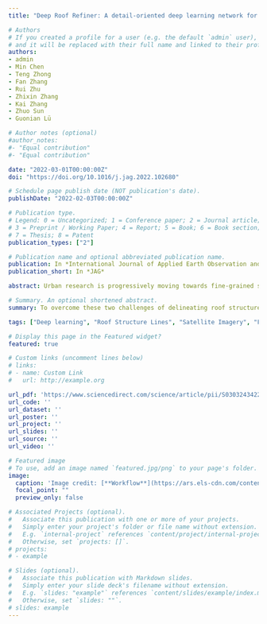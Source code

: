 ```yaml
---
title: "Deep Roof Refiner: A detail-oriented deep learning network for refined delineation of roof structure lines using satellite imagery"

# Authors
# If you created a profile for a user (e.g. the default `admin` user), write the username (folder name) here 
# and it will be replaced with their full name and linked to their profile.
authors:
- admin
- Min Chen
- Teng Zhong
- Fan Zhang
- Rui Zhu
- Zhixin Zhang
- Kai Zhang
- Zhuo Sun
- Guonian Lü

# Author notes (optional)
#author_notes:
#- "Equal contribution"
#- "Equal contribution"

date: "2022-03-01T00:00:00Z"
doi: "https://doi.org/10.1016/j.jag.2022.102680"

# Schedule page publish date (NOT publication's date).
publishDate: "2022-02-03T00:00:00Z"

# Publication type.
# Legend: 0 = Uncategorized; 1 = Conference paper; 2 = Journal article;
# 3 = Preprint / Working Paper; 4 = Report; 5 = Book; 6 = Book section;
# 7 = Thesis; 8 = Patent
publication_types: ["2"]

# Publication name and optional abbreviated publication name.
publication: In *International Journal of Applied Earth Observation and Geoinformation*
publication_short: In *JAG*

abstract: Urban research is progressively moving towards fine-grained simulation and requires more granular and accurate geospatial data. In comparison to building footprints, roof structure lines (RSLs) are finer-grained elements of building roofs that provide a more sophisticated data reference. However, generating high-quality and up-to-date RSLs is arduous owing to the high expense of data sources (e.g., digital surface models and light detection and ranging data) and the low robustness of conventional image processing approaches. While the current combination of high-resolution satellite imagery and deep learning methods enables the automatic generation of RSLs, it also introduces two distinct challenges. First, the high diversity of roof sizes, forms, and spatial distribution complicates the extraction of essential RSL features from satellite imagery using general deep learning methods. Second, the significant class imbalance issue between foreground objects (i.e., RSLs) and background context in satellite imagery makes it difficult for deep learning methods to concentrate on RSL locations. To overcome these challenges and effectively delineate RSLs from satellite imagery, this study designs Deep Roof Refiner—an end-to-end and detail-oriented deep learning network and proposes a synthetic strategy to enhance the network’s performance. The effectiveness of the proposed network is verified by quantitative and qualitative experiments, with the optimal dataset scale F1-score and optimal image scale F1-score of 60.89% and 63.48%, respectively. The proposed network significantly outperforms state-of-the-art deep learning methods and associated conventional research. The results indicate that the delineated RSLs can serve as a reliable data source for some urban building-based studies.

# Summary. An optional shortened abstract.
summary: To overcome these two challenges of delineating roof structure lines from satellite imagery, the Deep Roof Refiner—a detail-oriented deep learning network and a synthetic strategy were proposed.

tags: ["Deep learning", "Roof Structure Lines", "Satellite Imagery", "Fine-grained Geospatial Data"]

# Display this page in the Featured widget?
featured: true

# Custom links (uncomment lines below)
# links:
# - name: Custom Link
#   url: http://example.org

url_pdf: 'https://www.sciencedirect.com/science/article/pii/S030324342200006X/pdfft?md5=8adafade495811d6b0a8882947383864&pid=1-s2.0-S030324342200006X-main.pdf'
url_code: ''
url_dataset: ''
url_poster: ''
url_project: ''
url_slides: ''
url_source: ''
url_video: ''

# Featured image
# To use, add an image named `featured.jpg/png` to your page's folder. 
image:
  caption: 'Image credit: [**Workflow**](https://ars.els-cdn.com/content/image/1-s2.0-S030324342200006X-gr5_lrg.jpg)'
  focal_point: ""
  preview_only: false

# Associated Projects (optional).
#   Associate this publication with one or more of your projects.
#   Simply enter your project's folder or file name without extension.
#   E.g. `internal-project` references `content/project/internal-project/index.md`.
#   Otherwise, set `projects: []`.
# projects:
# - example

# Slides (optional).
#   Associate this publication with Markdown slides.
#   Simply enter your slide deck's filename without extension.
#   E.g. `slides: "example"` references `content/slides/example/index.md`.
#   Otherwise, set `slides: ""`.
# slides: example
---
```


